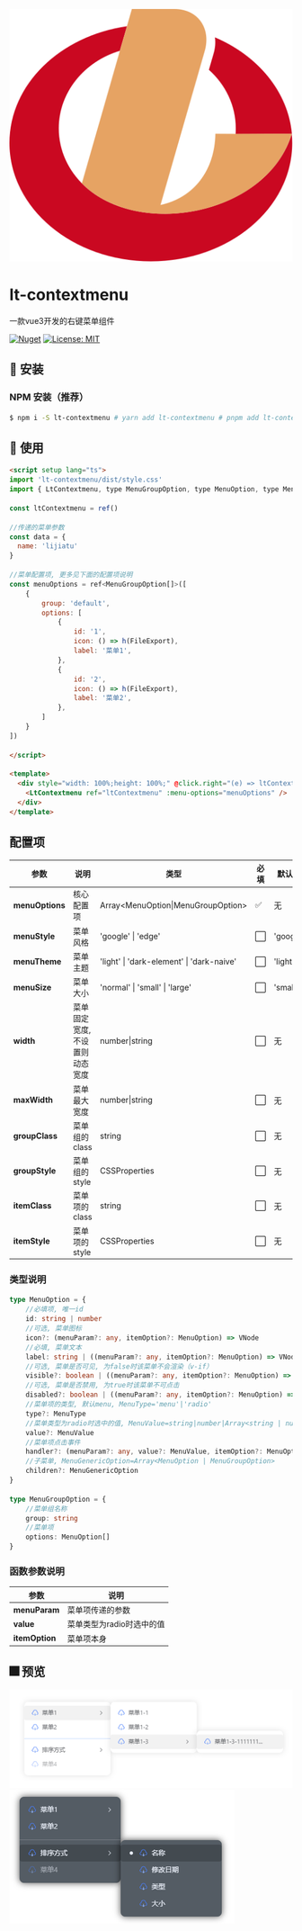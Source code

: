 ![image](./public/logo.svg)
# lt-contextmenu

一款vue3开发的右键菜单组件

[![Nuget](https://img.shields.io/badge/version-1.2.0-1afa29)](https://github.com/lt-monster/lt-contextmenu) [![License: MIT](https://img.shields.io/badge/License-MIT-yellow.svg)](https://github.com/lt-monster/lt-contextmenu/blob/main/LICENSE)

## 🚀 安装

### NPM 安装（推荐）

```bash
$ npm i -S lt-contextmenu # yarn add lt-contextmenu # pnpm add lt-contextmenu
```

## 🎃 使用
```html
<script setup lang="ts">
import 'lt-contextmenu/dist/style.css'
import { LtContextmenu, type MenuGroupOption, type MenuOption, type MenuValue } from 'lt-contextmenu'

const ltContextmenu = ref()

//传递的菜单参数
const data = {
  name: 'lijiatu'
}

//菜单配置项, 更多见下面的配置项说明
const menuOptions = ref<MenuGroupOption[]>([
    {
        group: 'default',
        options: [
            {
                id: '1',
                icon: () => h(FileExport),
                label: '菜单1',
            },
            {
                id: '2',
                icon: () => h(FileExport),
                label: '菜单2',
            },
        ]
    }
])

</script>

<template>
  <div style="width: 100%;height: 100%;" @click.right="(e) => ltContextmenu?.open(e, data)">
    <LtContextmenu ref="ltContextmenu" :menu-options="menuOptions" />
  </div>
</template>
```

## 配置项
| 参数 | 说明 | 类型 | 必填 | 默认值 |
| --- | --- | --- | --- | --- |
| **menuOptions** | 核心配置项 | Array<MenuOption\|MenuGroupOption> | ✅ | 无 |
| **menuStyle** | 菜单风格 | 'google' \| 'edge' | ⬜ | 'google' |
| **menuTheme** | 菜单主题 | 'light' \| 'dark-element' \| 'dark-naive' | ⬜ | 'light' |
| **menuSize** | 菜单大小 | 'normal' \| 'small' \| 'large' | ⬜ | 'small' |
| **width** | 菜单固定宽度, 不设置则动态宽度 | number\|string | ⬜ | 无 |
| **maxWidth** | 菜单最大宽度 | number\|string | ⬜ | 无 |
| **groupClass** | 菜单组的class | string | ⬜ | 无 |
| **groupStyle** | 菜单组的style | CSSProperties | ⬜ | 无 |
| **itemClass** | 菜单项的class | string | ⬜ | 无 |
| **itemStyle** | 菜单项的style | CSSProperties | ⬜ | 无 |

### 类型说明
```typescript
type MenuOption = {
    //必填项, 唯一id
    id: string | number
    //可选, 菜单图标
    icon?: (menuParam?: any, itemOption?: MenuOption) => VNode
    //必填, 菜单文本
    label: string | ((menuParam?: any, itemOption?: MenuOption) => VNode | string)
    //可选, 菜单是否可见, 为false时该菜单不会渲染（v-if）
    visible?: boolean | ((menuParam?: any, itemOption?: MenuOption) => boolean)
    //可选, 菜单是否禁用, 为true时该菜单不可点击
    disabled?: boolean | ((menuParam?: any, itemOption?: MenuOption) => boolean)
    //菜单项的类型, 默认menu, MenuType='menu'|'radio'
    type?: MenuType
    //菜单类型为radio时选中的值, MenuValue=string|number|Array<string | number>
    value?: MenuValue
    //菜单项点击事件
    handler?: (menuParam?: any, value?: MenuValue, itemOption?: MenuOption) => void
    //子菜单, MenuGenericOption=Array<MenuOption | MenuGroupOption>
    children?: MenuGenericOption
}

type MenuGroupOption = {
    //菜单组名称
    group: string
    //菜单项
    options: MenuOption[]
}
```
### 函数参数说明
| 参数 | 说明 |
| --- | --- |
| **menuParam** | 菜单项传递的参数 |
| **value** | 菜单类型为radio时选中的值 |
| **itemOption** | 菜单项本身 |

## 🎆 预览
![image](./docs/images/1.png)
![image](./docs/images/2.png)
